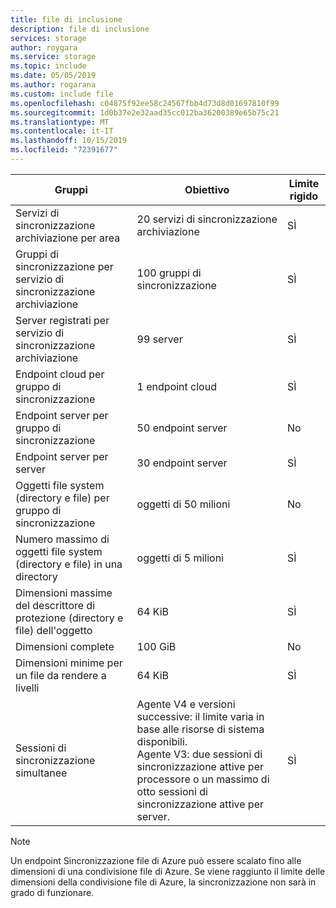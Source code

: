 ```yaml
---
title: file di inclusione
description: file di inclusione
services: storage
author: roygara
ms.service: storage
ms.topic: include
ms.date: 05/05/2019
ms.author: rogarana
ms.custom: include file
ms.openlocfilehash: c04875f92ee58c24567fbb4d73d8d01697810f99
ms.sourcegitcommit: 1d0b37e2e32aad35cc012ba36200389e65b75c21
ms.translationtype: MT
ms.contentlocale: it-IT
ms.lasthandoff: 10/15/2019
ms.locfileid: "72391677"
---
```

| Gruppi | Obiettivo | Limite rigido |
|----------|--------------|------------|
| Servizi di sincronizzazione archiviazione per area | 20 servizi di sincronizzazione archiviazione | SÌ |
| Gruppi di sincronizzazione per servizio di sincronizzazione archiviazione | 100 gruppi di sincronizzazione | SÌ |
| Server registrati per servizio di sincronizzazione archiviazione | 99 server | SÌ |
| Endpoint cloud per gruppo di sincronizzazione | 1 endpoint cloud | SÌ |
| Endpoint server per gruppo di sincronizzazione | 50 endpoint server | No |
| Endpoint server per server | 30 endpoint server | SÌ |
| Oggetti file system (directory e file) per gruppo di sincronizzazione | oggetti di 50 milioni | No |
| Numero massimo di oggetti file system (directory e file) in una directory | oggetti di 5 milioni | SÌ |
| Dimensioni massime del descrittore di protezione (directory e file) dell'oggetto | 64 KiB | SÌ |
| Dimensioni complete | 100 GiB | No |
| Dimensioni minime per un file da rendere a livelli | 64 KiB | SÌ |
| Sessioni di sincronizzazione simultanee | Agente V4 e versioni successive: il limite varia in base alle risorse di sistema disponibili. <BR> Agente V3: due sessioni di sincronizzazione attive per processore o un massimo di otto sessioni di sincronizzazione attive per server. | SÌ

> [!Note]  
> Un endpoint Sincronizzazione file di Azure può essere scalato fino alle dimensioni di una condivisione file di Azure. Se viene raggiunto il limite delle dimensioni della condivisione file di Azure, la sincronizzazione non sarà in grado di funzionare.
